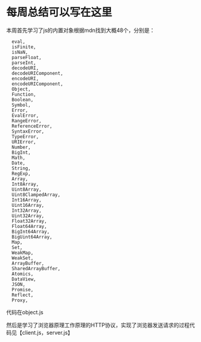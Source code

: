# 每周总结可以写在这里
本周首先学习了js的内置对象根据mdn找到大概48个，分别是：
```
  eval,
  isFinite,
  isNaN,
  parseFloat,
  parseInt,
  decodeURI,
  decodeURIComponent,
  encodeURI,
  encodeURIComponent,
  Object,
  Function,
  Boolean,
  Symbol,
  Error,
  EvalError,
  RangeError,
  ReferenceError,
  SyntaxError,
  TypeError,
  URIError,
  Number,
  BigInt,
  Math,
  Date,
  String,
  RegExp,
  Array,
  Int8Array,
  Uint8Array,
  Uint8ClampedArray,
  Int16Array,
  Uint16Array,
  Int32Array,
  Uint32Array,
  Float32Array,
  Float64Array,
  BigInt64Array,
  BigUint64Array,
  Map,
  Set,
  WeakMap,
  WeakSet,
  ArrayBuffer,
  SharedArrayBuffer,
  Atomics,
  DataView,
  JSON,
  Promise,
  Reflect,
  Proxy,
```
代码在object.js


然后是学习了浏览器原理工作原理的HTTP协议，实现了浏览器发送请求的过程代码见【client.js，server.js】
